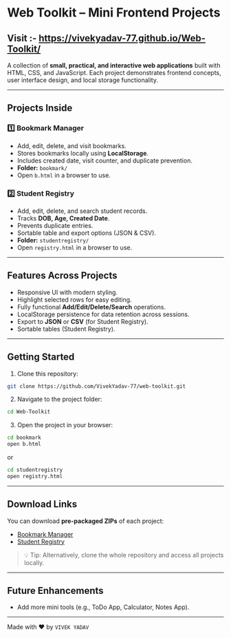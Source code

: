 # Web Toolkit – Mini Frontend Projects

## Visit :- https://vivekyadav-77.github.io/Web-Toolkit/

A collection of **small, practical, and interactive web applications** built with HTML, CSS, and JavaScript. Each project demonstrates frontend concepts, user interface design, and local storage functionality.

---

## Projects Inside

### 1️⃣ Bookmark Manager
- Add, edit, delete, and visit bookmarks.
- Stores bookmarks locally using **LocalStorage**.
- Includes created date, visit counter, and duplicate prevention.
- **Folder:** `bookmark/`
- Open `b.html` in a browser to use.

### 2️⃣ Student Registry
- Add, edit, delete, and search student records.
- Tracks **DOB, Age, Created Date**.
- Prevents duplicate entries.
- Sortable table and export options (JSON & CSV).
- **Folder:** `studentregistry/`
- Open `registry.html` in a browser to use.

---

## Features Across Projects
- Responsive UI with modern styling.
- Highlight selected rows for easy editing.
- Fully functional **Add/Edit/Delete/Search** operations.
- LocalStorage persistence for data retention across sessions.
- Export to **JSON** or **CSV** (for Student Registry).
- Sortable tables (Student Registry).

---

## Getting Started
1. Clone this repository:

```bash
git clone https://github.com/VivekYadav-77/web-toolkit.git
```

2. Navigate to the project folder:

```bash
cd Web-Toolkit
```

3. Open the project in your browser:

```bash
cd bookmark
open b.html
```
or
```bash
cd studentregistry
open registry.html
```

---

## Download Links
You can download **pre-packaged ZIPs** of each project:

- [Bookmark Manager](./bookmark.zip)  
- [Student Registry](./studentregistry.zip)  

> 💡 Tip: Alternatively, clone the whole repository and access all projects locally.

---

## Future Enhancements
- Add more mini tools (e.g., ToDo App, Calculator, Notes App).

---

Made with ❤️ by `VIVEK YADAV`
